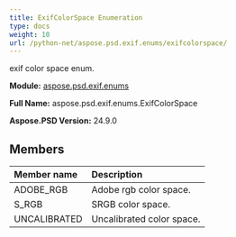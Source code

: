 ```yaml
---
title: ExifColorSpace Enumeration
type: docs
weight: 10
url: /python-net/aspose.psd.exif.enums/exifcolorspace/
---
```


exif color space enum.

**Module:** [aspose.psd.exif.enums](/psd/python-net/aspose.psd.exif.enums/)

**Full Name:** aspose.psd.exif.enums.ExifColorSpace

**Aspose.PSD Version:** 24.9.0

## **Members**
| **Member name** | **Description** |
| :- | :- |
| ADOBE_RGB | Adobe rgb color space. |
| S_RGB | SRGB color space. |
| UNCALIBRATED | Uncalibrated color space. |
